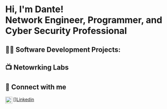 <h1>Hi, I'm Dante! <br/><a>Network Engineer</a>, <a> Programmer</a>,<a> and Cyber Security Professional</a>

<h2>👨‍💻 Software Development Projects:</h2>


<h2>📺 Netowrking Labs</h2>

<h2>📱 Connect with me</h2>
[<img align="left" alt="dante | LinkedIn" width="22px" src="https://cdn.jsdelivr.net/npm/simple-icons@v3/icons/linkedin.svg" />]<a href="https://www.linkedin.com/in/dantecicciarelli/">Linkedin</a>

